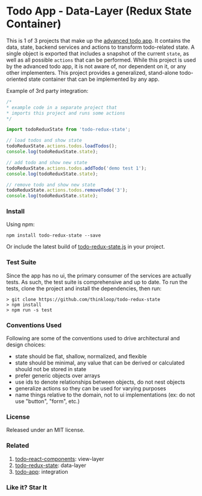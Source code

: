 # Todo App - Data-Layer (Redux State Container)

This is 1 of 3 projects that make up the [advanced todo app](https://github.com/thinkloop/todo-app). It contains the data, state, backend services and actions to transform todo-related state. A single object is exported that includes a snapshot of the current `state`, as well as all possible `actions` that can be performed. While this project is used by the advanced todo app, it is not aware of, nor dependent on it, or any other implementers. This project provides a generalized, stand-alone todo-oriented state container that can be implemented by any app.

Example of 3rd party integration:

```javascript
/* 
* example code in a separate project that 
* imports this project and runs some actions
*/

import todoReduxState from 'todo-redux-state';

// load todos and show state
todoReduxState.actions.todos.loadTodos();
console.log(todoReduxState.state);

// add todo and show new state
todoReduxState.actions.todos.addTodo('demo test 1');
console.log(todoReduxState.state);

// remove todo and show new state
todoReduxState.actions.todos.removeTodo('3');
console.log(todoReduxState.state);
```

### Install
Using npm:

```
npm install todo-redux-state --save
```

Or include the latest build of [todo-redux-state.js](build/todo-redux-state.js) in your project.

### Test Suite
Since the app has no ui, the primary consumer of the services are actually tests. As such, the test suite is comprehensive and up to date. To run the tests, clone the project and install the dependencies, then run:

```
> git clone https://github.com/thinkloop/todo-redux-state
> npm install
> npm run -s test
```

### Conventions Used
Following are some of the conventions used to drive architectural and design choices:

- state should be flat, shallow, normalized, and flexible
- state should be minimal, any value that can be derived or calculated should not be stored in state
- prefer generic objects over arrays
- use ids to denote relationships between objects, do not nest objects
- generalize actions so they can be used for varying purposes
- name things relative to the domain, not to ui implementations (ex: do not use "button", "form", etc.)

### License

Released under an MIT license.

### Related
1. [todo-react-components](https://github.com/thinkloop/todo-react-components): view-layer
2. [todo-redux-state](https://github.com/thinkloop/todo-redux-state): data-layer
3. [todo-app](https://github.com/thinkloop/todo-app): integration

### Like it? Star It


